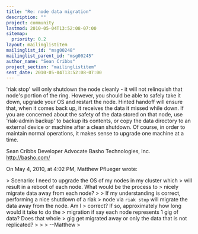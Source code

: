 ```yaml
---
title: "Re: node data migration"
description: ""
project: community
lastmod: 2010-05-04T13:52:08-07:00
sitemap:
  priority: 0.2
layout: mailinglistitem
mailinglist_id: "msg00248"
mailinglist_parent_id: "msg00245"
author_name: "Sean Cribbs"
project_section: "mailinglistitem"
sent_date: 2010-05-04T13:52:08-07:00
---
```



'riak stop' will only shutdown the node cleanly - it will not relinquish that 
node's portion of the ring. However, you should be able to safely take it 
down, upgrade your OS and restart the node. Hinted handoff will ensure that, 
when it comes back up, it receives the data it missed while down. If you are 
concerned about the safety of the data stored on that node, use 'riak-admin 
backup' to backup its contents, or copy the data directory to an external 
device or machine after a clean shutdown. Of course, in order to maintain 
normal operations, it makes sense to upgrade one machine at a time.

Sean Cribbs 
Developer Advocate
Basho Technologies, Inc.
http://basho.com/

On May 4, 2010, at 4:02 PM, Matthew Pflueger wrote:

&gt; Scenario: I need to upgrade the OS of my nodes in my cluster which
&gt; will result in a reboot of each node. What would be the process to
&gt; nicely migrate data away from each node?
&gt; 
&gt; If my understanding is correct, performing a nice shutdown of a riak
&gt; node via `riak stop` will migrate the data away from the node. Am I
&gt; correct? If so, approximately how long would it take to do the
&gt; migration if say each node represents 1 gig of data? Does that whole
&gt; gig get migrated away or only the data that is not replicated?
&gt; 
&gt; 
&gt; --Matthew
&gt; 
